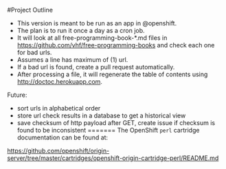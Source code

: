 #Project Outline
- This version is meant to be run as an app in @openshift.
- The plan is to run it once a day as a cron job.
- It will look at all free-programming-book-*.md files in https://github.com/vhf/free-programming-books and check each one for bad urls.
- Assumes a line has maximum of (1) url.
- If a bad url is found, create a pull request automatically.
- After processing a file, it will regenerate the table of contents using http://doctoc.herokuapp.com.


Future:
- sort urls in alphabetical order
- store url check results in a database to get a historical view
- save checksum of http payload after GET, create issue if checksum is found to be inconsistent
=======
The OpenShift `perl` cartridge documentation can be found at:

https://github.com/openshift/origin-server/tree/master/cartridges/openshift-origin-cartridge-perl/README.md
